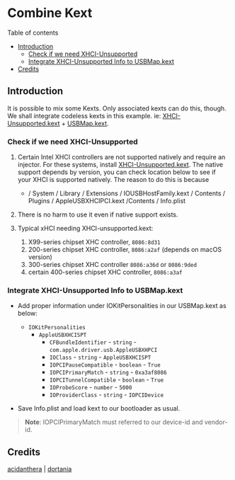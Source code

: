 # Combine Kext

Table of contents

- [Introduction](#introduction)
  - [Check if we need XHCI-Unsupported](#check-if-we-need-xhci-unsupported)
  - [Integrate XHCI-Unsupported Info to USBMap.kext](#integrate-xhci-unsupported-info-to-usbmapkext)
- [Credits](#credits)

## Introduction

It is possible to mix some Kexts. Only associated kexts can do this, though. We shall integrate codeless kexts in this example. ie: [XHCI-Unsupported.kext][xhciunsupport] + [USBMap.kext][usbtoolbox-download].

### Check if we need XHCI-Unsupported

1. Certain Intel XHCI controllers are not supported natively and require an injector. For these systems, install [XHCI-Unsupported.kext][xhciunsupport]. The native support depends by version, you can check location below to see if your XHCI is supported natively. The reason to do this is because 

   - / System / Library / Extensions / IOUSBHostFamily.kext / Contents / Plugins / AppleUSBXHCIPCI.kext /Contents / Info.plist

2. There is no harm to use it even if native support exists. 

3. Typical xHCI needing XHCI-unsupported.kext:
   1. X99-series chipset XHC controller, `8086:8d31`
   2. 200-series chipset XHC controller, `8086:a2af` (depends on macOS version)
   3. 300-series chipset XHC controller `8086:a36d` or `8086:9ded`
   4. certain 400-series chipset XHC controller, `8086:a3af`

### Integrate XHCI-Unsupported Info to USBMap.kext

- Add proper information under IOKitPersonalities in our USBMap.kext as below:
  - `IOKitPersonalities`
    - `AppleUSBXHCISPT`
      - `CFBundleIdentifier` - `string` - `com.apple.driver.usb.AppleUSBXHPCI`
      - `IOClass` - `string` - `AppleUSBXHCISPT`
      - `IOPCIPauseCompatible` - `boolean` - `True`
      - `IOPCIPrimaryMatch` - `string` - `0xa3af8086`
      - `IOPCITunnelCompatible` - `boolean` - `True`
      - `IOProbeScore` - `number` - `5000`
      - `IOProviderClass` - `string` - `IOPCIDevice`

- Save Info.plist and load kext to our bootloader as usual.

> **Note**: IOPCIPrimaryMatch must referred to our device-id and vendor-id.

## Credits

[acidanthera][dev0] | [dortania][dev-group0]

[dev-group0]: https://dortania.github.io
[dev0]: https://github.com/acidanthera/
[usbtoolbox-download]: https://github.com/USBToolBox/tool
[xhciunsupport]: https://github.com/RehabMan/OS-X-USB-Inject-All
